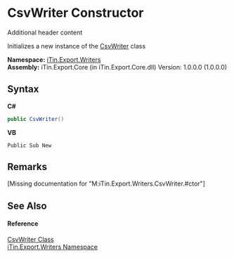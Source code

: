 # CsvWriter Constructor 
Additional header content 

Initializes a new instance of the <a href="T_iTin_Export_Writers_CsvWriter">CsvWriter</a> class

**Namespace:**&nbsp;<a href="N_iTin_Export_Writers">iTin.Export.Writers</a><br />**Assembly:**&nbsp;iTin.Export.Core (in iTin.Export.Core.dll) Version: 1.0.0.0 (1.0.0.0)

## Syntax

**C#**<br />
``` C#
public CsvWriter()
```

**VB**<br />
``` VB
Public Sub New
```


## Remarks
\[Missing <remarks> documentation for "M:iTin.Export.Writers.CsvWriter.#ctor"\]

## See Also


#### Reference
<a href="T_iTin_Export_Writers_CsvWriter">CsvWriter Class</a><br /><a href="N_iTin_Export_Writers">iTin.Export.Writers Namespace</a><br />